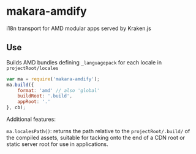 makara-amdify
=============

i18n transport for AMD modular apps served by Kraken.js

Use
---

Builds AMD bundles defining `_languagepack` for each locale in `projectRoot/locales`

```js
var ma = require('makara-amdify');
ma.build({
	format: 'amd' // also 'global'
	buildRoot: '.build',
	appRoot: '.'
}, cb);
```

Additional features:

`ma.localesPath()`: returns the path relative to the `projectRoot/.build/` of the compiled assets, suitable for tacking onto the end of a CDN root or static server root for use in applications.
